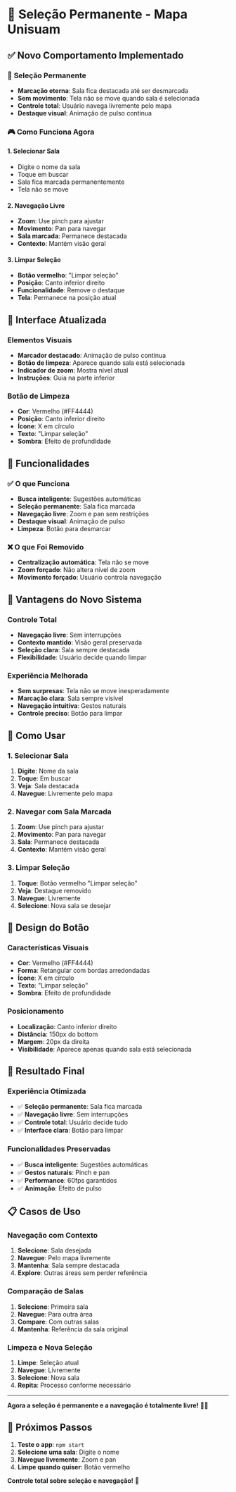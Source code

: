 # 📍 Seleção Permanente - Mapa Unisuam

## ✅ **Novo Comportamento Implementado**

### 🎯 **Seleção Permanente**
- **Marcação eterna**: Sala fica destacada até ser desmarcada
- **Sem movimento**: Tela não se move quando sala é selecionada
- **Controle total**: Usuário navega livremente pelo mapa
- **Destaque visual**: Animação de pulso contínua

### 🎮 **Como Funciona Agora**

#### **1. Selecionar Sala**
- Digite o nome da sala
- Toque em buscar
- Sala fica marcada permanentemente
- Tela não se move

#### **2. Navegação Livre**
- **Zoom**: Use pinch para ajustar
- **Movimento**: Pan para navegar
- **Sala marcada**: Permanece destacada
- **Contexto**: Mantém visão geral

#### **3. Limpar Seleção**
- **Botão vermelho**: "Limpar seleção"
- **Posição**: Canto inferior direito
- **Funcionalidade**: Remove o destaque
- **Tela**: Permanece na posição atual

## 🎨 **Interface Atualizada**

### **Elementos Visuais**
- **Marcador destacado**: Animação de pulso contínua
- **Botão de limpeza**: Aparece quando sala está selecionada
- **Indicador de zoom**: Mostra nível atual
- **Instruções**: Guia na parte inferior

### **Botão de Limpeza**
- **Cor**: Vermelho (#FF4444)
- **Posição**: Canto inferior direito
- **Ícone**: X em círculo
- **Texto**: "Limpar seleção"
- **Sombra**: Efeito de profundidade

## 🔧 **Funcionalidades**

### **✅ O que Funciona**
- **Busca inteligente**: Sugestões automáticas
- **Seleção permanente**: Sala fica marcada
- **Navegação livre**: Zoom e pan sem restrições
- **Destaque visual**: Animação de pulso
- **Limpeza**: Botão para desmarcar

### **❌ O que Foi Removido**
- **Centralização automática**: Tela não se move
- **Zoom forçado**: Não altera nível de zoom
- **Movimento forçado**: Usuário controla navegação

## 🎯 **Vantagens do Novo Sistema**

### **Controle Total**
- **Navegação livre**: Sem interrupções
- **Contexto mantido**: Visão geral preservada
- **Seleção clara**: Sala sempre destacada
- **Flexibilidade**: Usuário decide quando limpar

### **Experiência Melhorada**
- **Sem surpresas**: Tela não se move inesperadamente
- **Marcação clara**: Sala sempre visível
- **Navegação intuitiva**: Gestos naturais
- **Controle preciso**: Botão para limpar

## 📱 **Como Usar**

### **1. Selecionar Sala**
1. **Digite**: Nome da sala
2. **Toque**: Em buscar
3. **Veja**: Sala destacada
4. **Navegue**: Livremente pelo mapa

### **2. Navegar com Sala Marcada**
1. **Zoom**: Use pinch para ajustar
2. **Movimento**: Pan para navegar
3. **Sala**: Permanece destacada
4. **Contexto**: Mantém visão geral

### **3. Limpar Seleção**
1. **Toque**: Botão vermelho "Limpar seleção"
2. **Veja**: Destaque removido
3. **Navegue**: Livremente
4. **Selecione**: Nova sala se desejar

## 🎨 **Design do Botão**

### **Características Visuais**
- **Cor**: Vermelho (#FF4444)
- **Forma**: Retangular com bordas arredondadas
- **Ícone**: X em círculo
- **Texto**: "Limpar seleção"
- **Sombra**: Efeito de profundidade

### **Posicionamento**
- **Localização**: Canto inferior direito
- **Distância**: 150px do bottom
- **Margem**: 20px da direita
- **Visibilidade**: Aparece apenas quando sala está selecionada

## 🚀 **Resultado Final**

### **Experiência Otimizada**
- ✅ **Seleção permanente**: Sala fica marcada
- ✅ **Navegação livre**: Sem interrupções
- ✅ **Controle total**: Usuário decide tudo
- ✅ **Interface clara**: Botão para limpar

### **Funcionalidades Preservadas**
- ✅ **Busca inteligente**: Sugestões automáticas
- ✅ **Gestos naturais**: Pinch e pan
- ✅ **Performance**: 60fps garantidos
- ✅ **Animação**: Efeito de pulso

## 📋 **Casos de Uso**

### **Navegação com Contexto**
1. **Selecione**: Sala desejada
2. **Navegue**: Pelo mapa livremente
3. **Mantenha**: Sala sempre destacada
4. **Explore**: Outras áreas sem perder referência

### **Comparação de Salas**
1. **Selecione**: Primeira sala
2. **Navegue**: Para outra área
3. **Compare**: Com outras salas
4. **Mantenha**: Referência da sala original

### **Limpeza e Nova Seleção**
1. **Limpe**: Seleção atual
2. **Navegue**: Livremente
3. **Selecione**: Nova sala
4. **Repita**: Processo conforme necessário

---

**Agora a seleção é permanente e a navegação é totalmente livre!** 🎯✨

## 🚀 **Próximos Passos**

1. **Teste o app**: `npm start`
2. **Selecione uma sala**: Digite o nome
3. **Navegue livremente**: Zoom e pan
4. **Limpe quando quiser**: Botão vermelho

**Controle total sobre seleção e navegação!** 🚀
